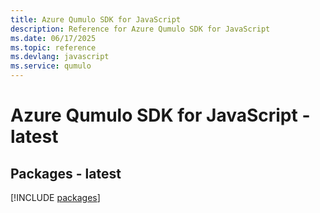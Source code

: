 ```yaml
---
title: Azure Qumulo SDK for JavaScript
description: Reference for Azure Qumulo SDK for JavaScript
ms.date: 06/17/2025
ms.topic: reference
ms.devlang: javascript
ms.service: qumulo
---
```

# Azure Qumulo SDK for JavaScript - latest
## Packages - latest
[!INCLUDE [packages](qumulo-index.md)]